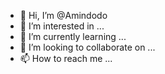 - 👋 Hi, I’m @Amindodo
- 👀 I’m interested in ...
- 🌱 I’m currently learning ...
- 💞️ I’m looking to collaborate on ...
- 📫 How to reach me ...

<!---
Amindodo/Amindodo is a ✨ special ✨ repository because its `README.md` (this file) appears on your GitHub profile.
You can click the Preview link to take a look at your changes.
--->
